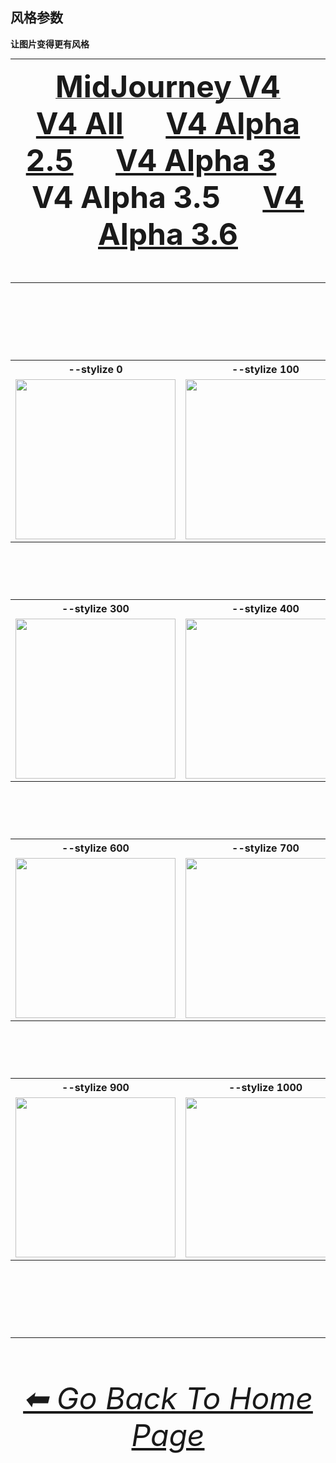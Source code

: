 <h2>风格参数</h2>
<b>让图片变得更有风格</b>
<br>

<hr><!--------------->

<div align="center">

[<font size="15">**MidJourney V4**](/Pages/MJ_V4/Comparison_Pages/Parameters/Stylize_Comparison/Stylize_Comparison.md)
<br>
[<font size="15">**V4 All**](/Pages/MJ_V4/Comparison_Pages/Parameters/Stylize_Comparison/Stylize_Comparison_V4_All.md)
    &nbsp;&nbsp;&nbsp;
[<font size="15">**V4 Alpha 2.5**](/Pages/MJ_V4/Comparison_Pages/Parameters/Stylize_Comparison/Older_Versions/V4_Alpha_2.5_4a.md)
    &nbsp;&nbsp;&nbsp;
[<font size="15">**V4 Alpha 3**](/Pages/MJ_V4/Comparison_Pages/Parameters/Stylize_Comparison/Older_Versions/V4_Alpha_3.md)
    &nbsp;&nbsp;&nbsp;
<font size="15">**V4 Alpha 3.5**
    &nbsp;&nbsp;&nbsp;
[<font size="15">**V4 Alpha 3.6**](/Pages/MJ_V4/Comparison_Pages/Parameters/Stylize_Comparison/Stylize_Comparison.md)

</div>

<hr>
<br>

<div align="center">

<table>
    <tr align=center valign=middle>
        <th>--stylize 0</th>
        <th>--stylize 100</th>
        <th>--stylize 200</th>
    </tr>
    <tr align=center valign=middle>
        <td>
            <img src="/Images/MJ_V4/V4_Alpha_3.5/Comparison_Page_Images/Stylize_Comparison/Architecture_stylize_0.webp?raw=true" width="256" />
        </td>
        <td>
            <img src="/Images/MJ_V4/V4_Alpha_3.5/Comparison_Page_Images/Stylize_Comparison/Architecture_stylize_100.webp?raw=true" width="256" />
        </td>
        <td>
            <img src="/Images/MJ_V4/V4_Alpha_3.5/Comparison_Page_Images/Stylize_Comparison/Architecture_stylize_200.webp?raw=true" width="256" />
        </td>
    </tr>
</table>

<br>

<table>
    <tr align=center valign=middle>
        <th>--stylize 300</th>
        <th>--stylize 400</th>
        <th>--stylize 500</th>
    </tr>
    <tr align=center valign=middle>
        <td>
            <img src="/Images/MJ_V4/V4_Alpha_3.5/Comparison_Page_Images/Stylize_Comparison/Architecture_stylize_300.webp?raw=true" width="256" />
        </td>
        <td>
            <img src="/Images/MJ_V4/V4_Alpha_3.5/Comparison_Page_Images/Stylize_Comparison/Architecture_stylize_400.webp?raw=true" width="256" />
        </td>
        <td>
            <img src="/Images/MJ_V4/V4_Alpha_3.5/Comparison_Page_Images/Stylize_Comparison/Architecture_stylize_500.webp?raw=true" width="256" />
        </td>
    </tr>
</table>

<br>

<table>
    <tr align=center valign=middle>
        <th>--stylize 600</th>
        <th>--stylize 700</th>
        <th>--stylize 800</th>
    </tr>
    <tr align=center valign=middle>
        <td>
            <img src="/Images/MJ_V4/V4_Alpha_3.5/Comparison_Page_Images/Stylize_Comparison/Architecture_stylize_600.webp?raw=true" width="256" />
        </td>
        <td>
            <img src="/Images/MJ_V4/V4_Alpha_3.5/Comparison_Page_Images/Stylize_Comparison/Architecture_stylize_700.webp?raw=true" width="256" />
        </td>
        <td>
            <img src="/Images/MJ_V4/V4_Alpha_3.5/Comparison_Page_Images/Stylize_Comparison/Architecture_stylize_800.webp?raw=true" width="256" />
        </td>
    </tr>
</table>

<br>

<table>
    <tr align=center valign=middle>
        <th>--stylize 900</th>
        <th>--stylize 1000</th>
    </tr>
    <tr align=center valign=middle>
        <td>
            <img src="/Images/MJ_V4/V4_Alpha_3.5/Comparison_Page_Images/Stylize_Comparison/Architecture_stylize_900.webp?raw=true" width="256" />
        </td>
        <td>
            <img src="/Images/MJ_V4/V4_Alpha_3.5/Comparison_Page_Images/Stylize_Comparison/Architecture_stylize_1000.webp?raw=true" width="256" />
        </td>
    </tr>
</table>

</div>

<br>

<hr><!--------------->
<div align="center">
<h6><a href="/README.md">⬅ Go Back To Home Page</a></h6>
</div>
